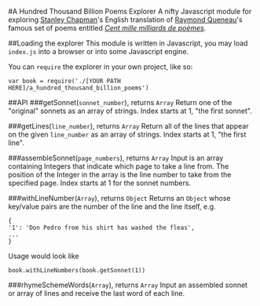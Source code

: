 #A Hundred Thousand Billion Poems Explorer
A nifty Javascript module for exploring [Stanley Chapman](https://en.wikipedia.org/wiki/Stanley_Chapman)'s English translation of [Raymond Queneau](https://en.wikipedia.org/wiki/Raymond_Queneau)'s famous set of poems entitled [*Cent mille milliards de poèmes*](https://en.wikipedia.org/wiki/Hundred_Thousand_Billion_Poems).

##Loading the explorer
This module is written in Javascript, you may load `index.js` into a browser or into some Javascript engine.

You can `require` the explorer in your own project, like so:
```
var book = require('./[YOUR PATH HERE]/a_hundred_thousand_billion_poems')
```

##API
###getSonnet(`sonnet_number`), returns `Array`
Return one of the "original" sonnets as an array of strings. Index starts at 1, "the first sonnet".

###getLines(`line_number`), returns `Array`
Return all of the lines that appear on the given `line_number` as an array of strings. Index starts at 1, "the first line".

###assembleSonnet(`page_numbers`), returns `Array`
Input is an array containing Integers that indicate which page to take a line from. The position of the Integer in the array is the line number to take from the specified page. Index starts at 1 for the sonnet numbers.

###withLineNumber(`Array`), returns `Object`
Returns an `Object` whose key/value pairs are the number of the line and the line itself, e.g.
```
{
'1': 'Don Pedro from his shirt has washed the fleas',
...
}
```

Usage would look like
```
book.withLineNumbers(book.getSonnet(1))
```

###rhymeSchemeWords(`Array`), returns `Array`
Input an assembled sonnet or array of lines and receive the last word of each line.
